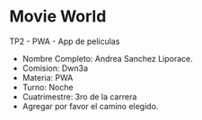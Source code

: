 # Movie World
 TP2 - PWA - App de películas

- Nombre Completo: Andrea Sanchez Liporace.
- Comision: Dwn3a
- Materia: PWA
- Turno: Noche
- Cuatrimestre: 3ro de la carrera
-	Agregar por favor el camino elegido. 
